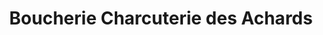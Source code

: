 ---
title: "Boucherie Charcuterie des Achards"
url: /la-mothe-achard/boucherie-charcuterie-des-achards/
shop: boucherie
---